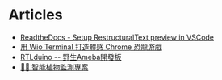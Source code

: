 # Articles
  
- [ReadtheDocs - Setup RestructuralText preview in VSCode](new-post.md)
- [用 Wio Terminal 打造體感 Chrome 恐龍游戲](wio-terminal-chrome.md)
- [RTLduino -- 野生Ameba開發板](RTLduino--野生Ameba開發板.md)
- [🌿💧 智能植物監測專案](智能植物監測專案.md)

